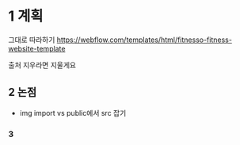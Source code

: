 # 1 계획
그대로 따라하기
https://webflow.com/templates/html/fitnesso-fitness-website-template

출처 지우라면 지울게요

## 2 논점
 - img import vs public에서 src 잡기



### 3
